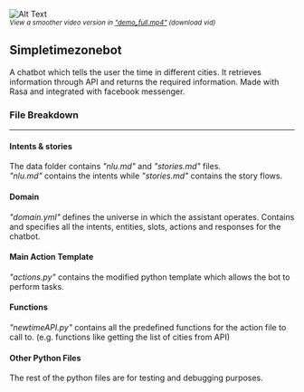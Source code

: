 ![Alt Text](https://github.com/thejayden/Simpletimezone-Bot/blob/master/demo_gif.gif)
<br><sub> *View a smoother video version in ["demo_full.mp4"](https://github.com/thejayden/Simpletimezone-Bot/raw/master/demo_full.mp4) (download vid)* </sub>

## Simpletimezonebot
A chatbot which tells the user the time in different cities. It retrieves information through API and returns the required information. Made with Rasa and integrated with facebook messenger.
<br>
### File Breakdown
***
#### Intents & stories
The data folder contains *"nlu.md"* and *"stories.md"* files. <br>
*"nlu.md"* contains the intents while *"stories.md"* contains the story flows.

#### Domain
*"domain.yml"* defines the universe in which the assistant operates. Contains and specifies all the intents, entities, slots, actions and responses for the chatbot.

#### Main Action Template
*"actions.py"* contains the modified python template which allows the bot to perform tasks. 

#### Functions
*"newtimeAPI.py"* contains all the predefined functions for the action file to call to. (e.g. functions like getting the list of cities from API)

#### Other Python Files
The rest of the python files are for testing and debugging purposes.
